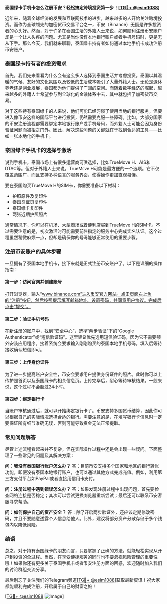 **泰国绿卡手机卡怎么注册币安？轻松搞定跨境投资第一步！[[TG💪+ @esim1088](https://t.me/s/esim1088)]**

近年来，随着全球经济的发展和互联网技术的进步，越来越多的人开始关注跨境投资。而作为全球领先的加密货币交易平台之一，币安（Binance）无疑是许多投资者的心头好。然而，对于许多在泰国生活的外籍人士来说，如何顺利注册币安账户却是一个让人头疼的问题。尤其是当你没有本地银行账户或者手机号码时，更是无从下手。那么今天，我们就来聊聊，泰国绿卡持有者如何通过本地手机卡成功注册币安账户。

### 泰国绿卡持有者的投资需求

首先，我们先来看看为什么会有这么多人选择到泰国生活并考虑投资。泰国以其温暖的气候、友好的文化氛围以及较低的生活成本吸引了大量外籍人士。无论是退休养老还是创业发展，泰国都为他们提供了广阔的空间。而随着数字经济的崛起，越来越多的外籍人士希望参与到全球化的金融体系中去，其中就包括了加密货币交易。

对于这些持有泰国绿卡的人来说，他们可能已经习惯了使用当地的银行服务，但要进入像币安这样的国际平台进行投资，仍然需要克服一些障碍。比如，大部分国家的币安注册流程都需要绑定本地银行账户或手机号码，而外籍人士可能会因为身份验证问题而被拒之门外。因此，解决这些问题的关键就在于找到合适的工具——比如一张本地化的手机卡。

### 泰国绿卡手机卡的选择与激活

说到手机卡，泰国市场上有很多运营商可供选择，比如TrueMove H、AIS和DTAC等。但对于外籍人士来说，TrueMove H可能是最方便的一个选项。它不仅覆盖范围广，而且支持多种语言的服务界面，使得操作更加直观易懂。

要在泰国购买TrueMove H的SIM卡，你需要准备以下材料：
- 护照原件及复印件
- 泰国签证页复印件
- 泰国绿卡复印件
- 两张近期护照照片

通常情况下，你可以在机场、大型商场或者便利店买到TrueMove H的SIM卡。不过需要注意的是，初次激活时可能需要前往指定的服务中心完成实名认证。这个过程虽然稍微麻烦一点，但却是确保你的号码能够正常使用的重要步骤。

### 注册币安账户的具体步骤

一旦拥有了泰国本地手机卡，接下来就是正式注册币安账户了。以下是详细的操作指南：

#### 第一步：访问官网并创建账号
打开浏览器，输入“www.binance.com”进入币安官方网站。点击页面右上角的“注册”按钮，然后按照提示填写邮箱地址、设置密码，并同意用户协议。完成后点击“提交”。

#### 第二步：验证手机号码
在新注册的账户中，找到“安全中心”，选择“两步验证”下的“Google Authenticator”或“短信验证码”。这里建议优先选用短信验证码，因为它不需要额外安装应用程序。接着系统会要求输入刚刚购买的泰国本地手机号码，填入后等待接收确认短信即可。

#### 第三步：上传身份证件
为了进一步提高账户安全性，币安会要求用户提供身份证件的照片。此时你可以上传护照首页以及泰国绿卡的相关信息页。上传完毕后，耐心等待审核结果。一般来说，这个过程不会超过24小时。

#### 第四步：绑定银行卡
当账户审核通过后，就可以开始绑定银行卡了。币安支持多国货币结算，因此你可以根据自己的实际情况选择合适的银行。需要注意的是，在填写银行卡信息时一定要保证所有细节准确无误，否则可能导致资金无法正常提取。

### 常见问题解答

尽管上述流程看起来并不复杂，但在实际操作过程中还是会出现一些疑问。下面整理了一些常见的问题及其解决方案：

**问：我没有泰国银行账户怎么办？**
答：目前币安支持多个国家和地区的银行转账功能，即便没有泰国本地银行账户，也可以通过其他方式完成充值。例如，利用第三方支付平台如PayPal或者直接用信用卡支付。

**问：注册过程中遇到错误怎么办？**
答：如果发现注册过程中出现问题，首先要检查网络连接是否稳定；其次可以尝试更换浏览器重新尝试；最后还可以联系币安客服寻求帮助。

**问：如何保护自己的资产安全？**
答：除了开启两步验证外，还应该定期修改密码，并且不要随意透露个人信息给他人。此外，建议将部分资产分散存储于多个钱包内以降低风险。

### 结语

总之，对于持有泰国绿卡的朋友而言，只要掌握了正确的方法，就能轻松实现从开户到投资的全过程。当然，在享受便捷服务的同时也不要忽视风险管理的重要性哦！如果你还有更多关于泰国手机卡或者币安注册方面的困惑，欢迎随时加入我们的讨论群组交流分享。

最后别忘了关注我们的Telegram频道[[TG💪+ @esim1088](https://t.me/s/esim1088)]获取最新资讯！祝大家都能顺利完成注册，开启属于自己的财富之旅！

[[TG💪+ @esim1088](https://t.me/s/esim1088) ![Image](https://i.postimg.cc/4NQfJmqS/Snipaste-2025-05-13-00-14-12.png)]